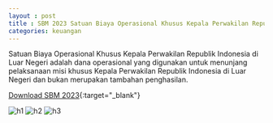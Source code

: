 ```yaml
---
layout : post
title : SBM 2023 Satuan Biaya Operasional Khusus Kepala Perwakilan Republik Indonesia di Luar Negeri
categories: keuangan
---
```


Satuan Biaya Operasional Khusus Kepala Perwakilan Republik Indonesia di Luar Negeri adalah dana operasional yang digunakan untuk menunjang pelaksanaan misi khusus Kepala Perwakilan Republik Indonesia di Luar Negeri dan bukan merupakan tambahan penghasilan.


[Download SBM 2023](https://firebasestorage.googleapis.com/v0/b/geotag-b7d33.appspot.com/o/SBM_2023.pdf?alt=media&token=228220bb-e660-47cd-bb6f-ef614ad11018){:target="_blank"}

![h1](https://firebasestorage.googleapis.com/v0/b/geotag-b7d33.appspot.com/o/SBM_2023_page-0031.jpg?alt=media&token=768e1e55-33be-46b1-b377-893f80d07f3d)
![h2](https://firebasestorage.googleapis.com/v0/b/geotag-b7d33.appspot.com/o/SBM_2023_page-0032.jpg?alt=media&token=0bacd6ca-ee89-4f89-82d6-0e80b4fcde82)
![h3](https://firebasestorage.googleapis.com/v0/b/geotag-b7d33.appspot.com/o/SBM_2023_page-0033.jpg?alt=media&token=ef400605-5afa-4a20-acd8-90eb2758b3f7)